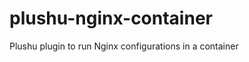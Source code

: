 plushu-nginx-container
======================

Plushu plugin to run Nginx configurations in a container
